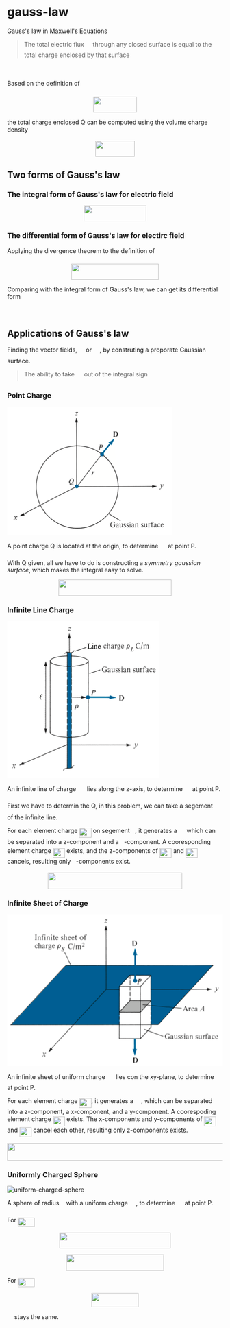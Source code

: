 # gauss-law

Gauss's law in Maxwell's Equations

> The total electric flux <img src="/tex/535b15667b86f1b118010d4c218fecb9.svg?invert_in_darkmode&sanitize=true" align=middle width=12.785434199999989pt height=22.465723500000017pt/> through any closed surface is equal to the total charge enclosed by that surface

<p align="center"><img src="/tex/e34234683509423658280cac5a0dbee5.svg?invert_in_darkmode&sanitize=true" align=middle width=67.93608195pt height=14.42921205pt/></p>

Based on the definition of <img src="/tex/535b15667b86f1b118010d4c218fecb9.svg?invert_in_darkmode&sanitize=true" align=middle width=12.785434199999989pt height=22.465723500000017pt/>

<p align="center"><img src="/tex/7b94db5d05a6503ed868e2cfa3930e05.svg?invert_in_darkmode&sanitize=true" align=middle width=101.5258497pt height=37.3519608pt/></p>

the total charge enclosed Q can be computed using the volume charge density <img src="/tex/50d25a5a9015103272e88b9f86c3d050.svg?invert_in_darkmode&sanitize=true" align=middle width=15.48714584999999pt height=14.15524440000002pt/>

<p align="center"><img src="/tex/10dacb67c0ddfa4893946723e1d47e1a.svg?invert_in_darkmode&sanitize=true" align=middle width=91.6236189pt height=37.3519608pt/></p>

## Two forms of Gauss's law

### The integral form of Gauss's law for electric field

<p align="center"><img src="/tex/0b50aea868ca41545a85f119c180b5d9.svg?invert_in_darkmode&sanitize=true" align=middle width=145.45097984999998pt height=37.3519608pt/></p>

### The differential form of Gauss's law for electirc field

Applying the divergence theorem to the definition of <img src="/tex/535b15667b86f1b118010d4c218fecb9.svg?invert_in_darkmode&sanitize=true" align=middle width=12.785434199999989pt height=22.465723500000017pt/>

<p align="center"><img src="/tex/7f687ee6916c3bf2213238c78d2097f7.svg?invert_in_darkmode&sanitize=true" align=middle width=203.9132799pt height=37.3519608pt/></p>

Comparing with the integral form of Gauss's law, we can get its differential form

<p align="center"><img src="/tex/9e82efe446246d1331fae75dbd8a2fae.svg?invert_in_darkmode&sanitize=true" align=middle width=78.29498654999999pt height=14.4748956pt/></p>

## Applications of Gauss's law

Finding the vector fields, <img src="/tex/ae48dff45ab57dda34b441bc7904377a.svg?invert_in_darkmode&sanitize=true" align=middle width=12.420021899999991pt height=22.55708729999998pt/> or <img src="/tex/17104becada06c6cda0447c33ec6c846.svg?invert_in_darkmode&sanitize=true" align=middle width=14.49764249999999pt height=22.55708729999998pt/>, by construting a proporate Gaussian surface.

> The ability to take <img src="/tex/17104becada06c6cda0447c33ec6c846.svg?invert_in_darkmode&sanitize=true" align=middle width=14.49764249999999pt height=22.55708729999998pt/> out of the integral sign

### Point Charge

![Point charge](./images/point-charge.png)

A point charge Q is located at the origin, to determine <img src="/tex/17104becada06c6cda0447c33ec6c846.svg?invert_in_darkmode&sanitize=true" align=middle width=14.49764249999999pt height=22.55708729999998pt/> at point P.

With Q given, all we have to do is constructing a _symmetry gaussian surface_, which makes the integral easy to solve.

<p align="center"><img src="/tex/77f808f871e294af1a0d109bbf496d89.svg?invert_in_darkmode&sanitize=true" align=middle width=263.14655565pt height=37.3519608pt/></p>

### Infinite Line Charge

![infinite-line-charge](./images/infinite-line-charge.png)

An infinite line of charge <img src="/tex/d1af9fdedbb7ff16eba3de01205aa337.svg?invert_in_darkmode&sanitize=true" align=middle width=17.51720849999999pt height=14.15524440000002pt/> lies along the z-axis, to determine <img src="/tex/17104becada06c6cda0447c33ec6c846.svg?invert_in_darkmode&sanitize=true" align=middle width=14.49764249999999pt height=22.55708729999998pt/> at point P.

First we have to determin the Q, in this problem, we can take a segement <img src="/tex/4c9c7ea8b81f7ac705c082f13bdb0b93.svg?invert_in_darkmode&sanitize=true" align=middle width=8.219209349999991pt height=24.65753399999998pt/> of the infinite line.

For each element charge <img src="/tex/dba6dadac8da6ac22a875c766d176967.svg?invert_in_darkmode&sanitize=true" align=middle width=28.103935199999988pt height=22.831056599999986pt/> on segement <img src="/tex/4c9c7ea8b81f7ac705c082f13bdb0b93.svg?invert_in_darkmode&sanitize=true" align=middle width=8.219209349999991pt height=24.65753399999998pt/>, it generates a <img src="/tex/17104becada06c6cda0447c33ec6c846.svg?invert_in_darkmode&sanitize=true" align=middle width=14.49764249999999pt height=22.55708729999998pt/> which can be separated into a z-component and a <img src="/tex/6dec54c48a0438a5fcde6053bdb9d712.svg?invert_in_darkmode&sanitize=true" align=middle width=8.49888434999999pt height=14.15524440000002pt/>-component. A cooresponding element charge <img src="/tex/ec2c3ba6e7093684cb5830f99fea40ad.svg?invert_in_darkmode&sanitize=true" align=middle width=28.103935199999988pt height=22.831056599999986pt/> exists, and the z-components of <img src="/tex/dba6dadac8da6ac22a875c766d176967.svg?invert_in_darkmode&sanitize=true" align=middle width=28.103935199999988pt height=22.831056599999986pt/> and <img src="/tex/ec2c3ba6e7093684cb5830f99fea40ad.svg?invert_in_darkmode&sanitize=true" align=middle width=28.103935199999988pt height=22.831056599999986pt/> cancels, resulting only <img src="/tex/6dec54c48a0438a5fcde6053bdb9d712.svg?invert_in_darkmode&sanitize=true" align=middle width=8.49888434999999pt height=14.15524440000002pt/>-components exist.

<p align="center"><img src="/tex/24adceabdd25bf476e70a067ca1c3655.svg?invert_in_darkmode&sanitize=true" align=middle width=314.64080835pt height=37.3519608pt/></p>

### Infinite Sheet of Charge

![infinite-sheet-charge](./images/infinite-sheet-charge.png)

An infinite sheet of uniform charge <img src="/tex/0f8f0e6d3382575ac9df9c33025eaf4d.svg?invert_in_darkmode&sanitize=true" align=middle width=17.19983594999999pt height=14.15524440000002pt/> lies con the xy-plane, to determine <img src="/tex/17104becada06c6cda0447c33ec6c846.svg?invert_in_darkmode&sanitize=true" align=middle width=14.49764249999999pt height=22.55708729999998pt/> at point P.

For each element charge <img src="/tex/dba6dadac8da6ac22a875c766d176967.svg?invert_in_darkmode&sanitize=true" align=middle width=28.103935199999988pt height=22.831056599999986pt/>, it generates a <img src="/tex/17104becada06c6cda0447c33ec6c846.svg?invert_in_darkmode&sanitize=true" align=middle width=14.49764249999999pt height=22.55708729999998pt/>, which can be separated into a z-component, a x-component, and a y-component. A coorespoding element charge <img src="/tex/ec2c3ba6e7093684cb5830f99fea40ad.svg?invert_in_darkmode&sanitize=true" align=middle width=28.103935199999988pt height=22.831056599999986pt/> exists. The x-components and y-components of <img src="/tex/dba6dadac8da6ac22a875c766d176967.svg?invert_in_darkmode&sanitize=true" align=middle width=28.103935199999988pt height=22.831056599999986pt/> and <img src="/tex/ec2c3ba6e7093684cb5830f99fea40ad.svg?invert_in_darkmode&sanitize=true" align=middle width=28.103935199999988pt height=22.831056599999986pt/> cancel each other, resulting only z-components exists.

<p align="center"><img src="/tex/820d16f732f5fc86b36a57c06b44bc44.svg?invert_in_darkmode&sanitize=true" align=middle width=544.7209416pt height=41.05060575pt/></p>

### Uniformly Charged Sphere

![uniform-charged-sphere](uniform-charged-sphere.png)

A sphere of radius <img src="/tex/44bc9d542a92714cac84e01cbbb7fd61.svg?invert_in_darkmode&sanitize=true" align=middle width=8.68915409999999pt height=14.15524440000002pt/> with a uniform charge <img src="/tex/2290e37f43b98d4ecfe494284e9af9f0.svg?invert_in_darkmode&sanitize=true" align=middle width=14.987486249999991pt height=14.15524440000002pt/>, to determine <img src="/tex/17104becada06c6cda0447c33ec6c846.svg?invert_in_darkmode&sanitize=true" align=middle width=14.49764249999999pt height=22.55708729999998pt/> at point P.

For <img src="/tex/24a8624d29cb219184abc1d756669d70.svg?invert_in_darkmode&sanitize=true" align=middle width=38.47973909999999pt height=20.908638300000003pt/>

<p align="center"><img src="/tex/1441cb89f5b872f419881b7e0cf17311.svg?invert_in_darkmode&sanitize=true" align=middle width=260.61745215pt height=37.3519608pt/></p>

<p align="center"><img src="/tex/ffbd0a6d6d828f54b7b595ebe26e5cfd.svg?invert_in_darkmode&sanitize=true" align=middle width=228.75865484999997pt height=37.3519608pt/></p>

For <img src="/tex/08999c23f2c6c3e188bec1c4a51a9d79.svg?invert_in_darkmode&sanitize=true" align=middle width=38.47973909999999pt height=20.908638300000003pt/>

<p align="center"><img src="/tex/565a5d4ae2d67d40c514e9a0212f79b0.svg?invert_in_darkmode&sanitize=true" align=middle width=109.14811215pt height=32.990165999999995pt/></p>

<img src="/tex/535b15667b86f1b118010d4c218fecb9.svg?invert_in_darkmode&sanitize=true" align=middle width=12.785434199999989pt height=22.465723500000017pt/> stays the same.

